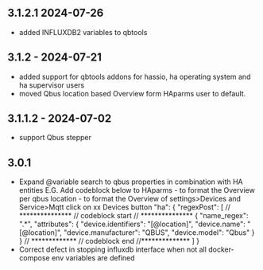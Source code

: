 ## 3.1.2.1 2024-07-26

- added INFLUXDB2 variables to qbtools

## 3.1.2 - 2024-07-21

- added support for qbtools addons for hassio, ha operating system and ha supervisor users
- moved Qbus location based Overview form HAparms user to default.

## 3.1.1.2 - 2024-07-02

- support Qbus stepper

## 3.0.1   

- Expand @variable search to qbus properties in combination with HA entities
        E.G.
        Add codeblock below to HAparms
        - to format the Overview per qbus location
        - to format the Overview of settings>Devices and Service>Mqtt click on xx Devices button
        "ha":
            {
                "regexPost": [
                // ***************
                // codeblock start
                // ***************
                {
                    "name_regex": ".*",
                    "attributes":
                        { "device.identifiers": "[@location]",
                        "device.name": "[@location]",
                        "device.manufacturer": "QBUS",
                        "device.model": "Qbus"
                        }
                }
                // *************
                // codeblock end
                //**************
                ]
            }
- Correct defect in stopping influxdb interface when not all docker-compose env variables are defined